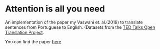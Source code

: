# Attention is all you need

An implementation of the paper my Vaswani et. al.(2019) to translate sentences from Portuguese to English. (Datasets from the <a href="https://www.ted.com/participate/translate">TED Talks Open Translation Project</a>. 

You can find the paper <a href="https://arxiv.org/abs/1706.03762">here</a>

